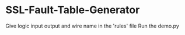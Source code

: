 # SSL-Fault-Table-Generator
Give logic input output and wire name in the 'rules' file
Run the demo.py
